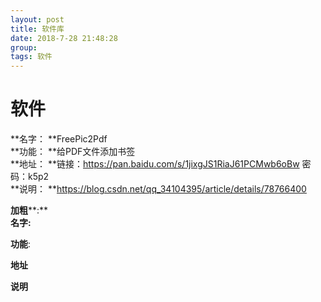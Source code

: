 ```yaml
---
layout: post  
title: 软件库  
date: 2018-7-28 21:48:28  
group:   
tags: 软件  
---
```

# 软件 #  
**名字： **FreePic2Pdf  
**功能： **给PDF文件添加书签  
**地址： **链接：https://pan.baidu.com/s/1jixgJS1RiaJ61PCMwb6oBw 密码：k5p2  
**说明： **https://blog.csdn.net/qq_34104395/article/details/78766400  

**加粗****:**  
**名字:**  
  
**功能**:   
  
**地址**  
  
**说明**  

   
 

